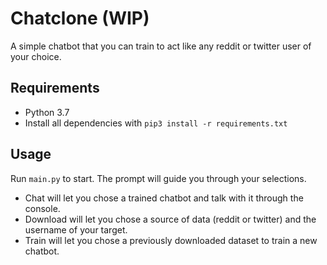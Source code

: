 # Chatclone (WIP)

A simple chatbot that you can train to act like any reddit or twitter user of your choice.

## Requirements

* Python 3.7
* Install all dependencies with ```pip3 install -r requirements.txt```

## Usage

Run ```main.py``` to start. The prompt will guide you through your selections.

* Chat will let you chose a trained chatbot and talk with it through the console.
* Download will let you chose a source of data (reddit or twitter) and the username of your target.
* Train will let you chose a previously downloaded dataset to train a new chatbot.
